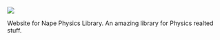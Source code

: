 ![](https://github.com/deltaluca/www.napephys.com/blob/gh-pages/assets/nape.png?raw=true)

Website for Nape Physics Library.
An amazing library for Physics realted stuff.
